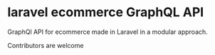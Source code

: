 # laravel ecommerce GraphQL API
GraphQl API for ecommerce made in Laravel in a modular approach.

Contributors are welcome
